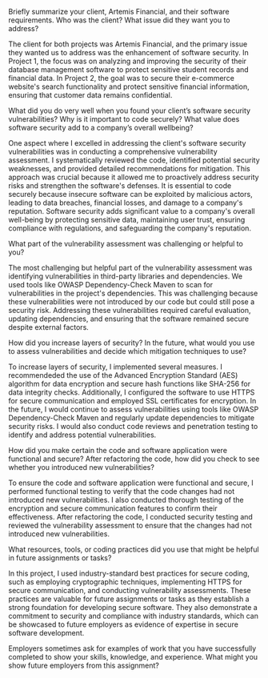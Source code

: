 Briefly summarize your client, Artemis Financial, and their software requirements. Who was the client? What issue did they want you to address?

The client for both projects was Artemis Financial, and the primary issue they wanted us to address was the enhancement of software security. In Project 1, the focus was on analyzing and improving the security of their database management software to protect sensitive student records and financial data. In Project 2, the goal was to secure their e-commerce website's search functionality and protect sensitive financial information, ensuring that customer data remains confidential.

What did you do very well when you found your client’s software security vulnerabilities? Why is it important to code securely? What value does software security add to a company’s overall wellbeing?

One aspect where I excelled in addressing the client's software security vulnerabilities was in conducting a comprehensive vulnerability assessment. I systematically reviewed the code, identified potential security weaknesses, and provided detailed recommendations for mitigation. This approach was crucial because it allowed me to proactively address security risks and strengthen the software's defenses. It is essential to code securely because insecure software can be exploited by malicious actors, leading to data breaches, financial losses, and damage to a company's reputation. Software security adds significant value to a company's overall well-being by protecting sensitive data, maintaining user trust, ensuring compliance with regulations, and safeguarding the company's reputation.

What part of the vulnerability assessment was challenging or helpful to you?

The most challenging but helpful part of the vulnerability assessment was identifying vulnerabilities in third-party libraries and dependencies. We used tools like OWASP Dependency-Check Maven to scan for vulnerabilities in the project's dependencies. This was challenging because these vulnerabilities were not introduced by our code but could still pose a security risk. Addressing these vulnerabilities required careful evaluation, updating dependencies, and ensuring that the software remained secure despite external factors.

How did you increase layers of security? In the future, what would you use to assess vulnerabilities and decide which mitigation techniques to use?

To increase layers of security, I implemented several measures. I recommendeded the use of the Advanced Encryption Standard (AES) algorithm for data encryption and secure hash functions like SHA-256 for data integrity checks. Additionally, I configured the software to use HTTPS for secure communication and employed SSL certificates for encryption. In the future, I would continue to assess vulnerabilities using tools like OWASP Dependency-Check Maven and regularly update dependencies to mitigate security risks. I would also conduct code reviews and penetration testing to identify and address potential vulnerabilities.

How did you make certain the code and software application were functional and secure? After refactoring the code, how did you check to see whether you introduced new vulnerabilities?

To ensure the code and software application were functional and secure, I performed functional testing to verify that the code changes had not introduced new vulnerabilities. I also conducted thorough testing of the encryption and secure communication features to confirm their effectiveness. After refactoring the code, I conducted security testing and reviewed the vulnerability assessment to ensure that the changes had not introduced new vulnerabilities.

What resources, tools, or coding practices did you use that might be helpful in future assignments or tasks?

In this project, I used industry-standard best practices for secure coding, such as employing cryptographic techniques, implementing HTTPS for secure communication, and conducting vulnerability assessments. These practices are valuable for future assignments or tasks as they establish a strong foundation for developing secure software. They also demonstrate a commitment to security and compliance with industry standards, which can be showcased to future employers as evidence of expertise in secure software development.

Employers sometimes ask for examples of work that you have successfully completed to show your skills, knowledge, and experience. What might you show future employers from this assignment?


